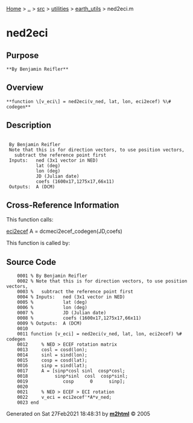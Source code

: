 [Home](../../../../../index.md) \> [..](#) \> [src](../../../../../documentation.md) \> [utilities](#)
\> [earth_utils](index.md) \> ned2eci.m



# ned2eci

## Purpose 

``` 
**By Benjamin Reifler**
```

## Overview 

``` 
**function \[v_eci\] = ned2eci(v_ned, lat, lon, eci2ecef) %\# codegen**
```

## Description 

```
 
 By Benjamin Reifler
 Note that this is for direction vectors, to use position vectors,
   subtract the reference point first
 Inputs:   ned (3x1 vector in NED)
           lat (deg)
           lon (deg)
           JD (Julian date)
           coefs (1600x17,1275x17,66x11)
 Outputs:  A (DCM)

```

## Cross-Reference Information 

This function calls:

   [eci2ecef](eci2ecef.md "function rotmat = eci2ecef(jd,coefs)")
    A = dcmeci2ecef_codegen(JD,coefs)

This function is called by:

## Source Code 

```
    0001 % By Benjamin Reifler
    0002 % Note that this is for direction vectors, to use position vectors,
    0003 %   subtract the reference point first
    0004 % Inputs:   ned (3x1 vector in NED)
    0005 %           lat (deg)
    0006 %           lon (deg)
    0007 %           JD (Julian date)
    0008 %           coefs (1600x17,1275x17,66x11)
    0009 % Outputs:  A (DCM)
    0010 
    0011 function [v_eci] = ned2eci(v_ned, lat, lon, eci2ecef) %# codegen
    0012     % NED > ECEF rotation matrix
    0013     cosl = cosd(lon);
    0014     sinl = sind(lon);
    0015     cosp = cosd(lat);
    0016     sinp = sind(lat);
    0017     A = [sinp*cosl sinl  cosp*cosl;
    0018          sinp*sinl  cosl  cosp*sinl;
    0019             cosp      0      sinp];
    0020 
    0021     % NED > ECEF > ECI rotation
    0022     v_eci = eci2ecef'*A*v_ned;
    0023 end
```



Generated on Sat 27Feb2021 18:48:31 by
**[m2html](http://www.artefact.tk/software/matlab/m2html/ "Matlab Documentation in HTML")**
© 2005